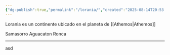 ```yaml
---
{"dg-publish":true,"permalink":"/lorania/","created":"2025-08-14T20:53:31.920-06:00","updated":"2025-08-15T16:44:24.000-06:00"}
---
```


Lorania es un continente ubicado en el planeta de [[Athemos\|Athemos]]


Samasorro
Aguacaton
Ronca

---
asd
